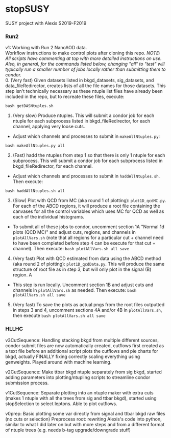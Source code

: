 # stopSUSY
SUSY project with Alexis S2019-F2019

### Run2
v1: Working with Run 2 NanoAOD data.  
Workflow instructions to make control plots after cloning this repo. _NOTE: All scripts have commenting at top with more detailed instructions on use. Also, in general, for the commands listed below, changing "all" to "test" will typically run a smaller number of jobs locally rather than submitting them to condor._  
0. (Very fast) Given datasets listed in bkgd_datasets, sig_datasets, and data_fileRedirector, creates lists of all the file names for those datasets. This step isn't technically necessary as these ntuple list files have already been included in the repo, but to recreate these files, execute:
```
bash getDASNtuples.sh
```
1. (Very slow) Produce ntuples. This will submit a condor job for each ntuple for each subprocess listed in bkgd_fileRedirector, for each channel, applying very loose cuts. 
- Adjust which channels and processes to submit in `makeAllNtuples.py`:
```
bash makeAllNtuples.py all
```
2. (Fast) hadd the ntuples from step 1 so that there is only 1 ntuple for each subprocess. This will submit a condor job for each subprocess listed in bkgd_fileRedirector, for each channel.
- Adjust which channels and processes to submit in `haddAllNtuples.sh`. Then execute:
```
bash haddAllNtuples.sh all
```
3. (Slow) Plot with QCD from MC (aka round 1 of plotting): `plot1D_qcdMC.py`. For each of the ABCD regions, it will produce a root file containing the canvases for all the control variables which uses MC for QCD as well as each of the individual histograms.  
- To submit all of these jobs to condor, uncomment section 1A "Normal 1d plots (QCD MC)" and adjust cuts, regions, and channels in `plotAllVars.sh` (note that all regions for a particular cut + channel need to have been completed before step 4 can be execute for that cut + channel). Then execute: `bash plotAllVars.sh all save`
4. (Very fast) Plot with QCD estimated from data using the ABCD method (aka round 2 of plotting): `plot1D_qcdData.py`. This will produce the same structure of root file as in step 3, but will only plot in the signal (B) region.
A
- This step is run locally. Uncomment section 1B and adjust cuts and channels in `plotAllVars.sh` as needed. Then execute: `bash plotAllVars.sh all save`
5. (Very fast) To save the plots as actual pngs from the root files outputted in steps 3 and 4, uncomment sections 4A and/or 4B in `plotAllVars.sh`, then execute `bash plotAllVars.sh all save`

### HLLHC
v3CutSequence:
Handling stacking bkgd from multiple different sources, condor submit files are now automatically created, cutflows first created as a text file before an additional script plots the cutflows and pie charts for bkgd, actually FINALLY fixing correctly scaling everything using genweights.
Played around with machine learning.

v2CutSequence:
Make ttbar bkgd ntuple separately from sig bkgd, started adding parameters into plotting/ntupling scripts to streamline condor submission process.

v1CutSequence:
Separate plotting into an ntuple maker with extra cuts (makes 1 ntuple with all the trees from sig and ttbar bkgd), started using stopSelection to select leptons. Able to plot cutflows.

v0prep:
Basic plotting some var directly from signal and ttbar bkgd raw files (no cuts or selection)
Preprocess root: rewriting Alexis's code into python, similar to what I did later on but with more steps and from a different format of ntuple trees (e.g. needs b-tag upgrade/downgrade stuff)

